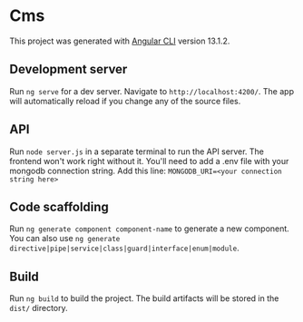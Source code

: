 # Cms

This project was generated with [Angular CLI](https://github.com/angular/angular-cli) version 13.1.2.

## Development server

Run `ng serve` for a dev server. Navigate to `http://localhost:4200/`. The app will automatically reload if you change any of the source files.

## API

Run `node server.js` in a separate terminal to run the API server. The frontend won't work right without it.
You'll need to add a .env file with your mongodb connection string. Add this line:
`MONGODB_URI=<your connection string here>`

## Code scaffolding

Run `ng generate component component-name` to generate a new component. You can also use `ng generate directive|pipe|service|class|guard|interface|enum|module`.

## Build

Run `ng build` to build the project. The build artifacts will be stored in the `dist/` directory.


